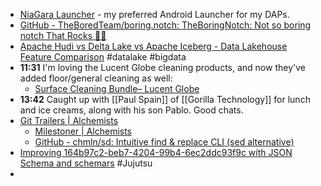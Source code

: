 - [NiaGara Launcher](https://play.google.com/store/apps/details?id=bitpit.launcher) - my preferred Android Launcher for my DAPs.
- [GitHub - TheBoredTeam/boring.notch: TheBoringNotch: Not so boring notch That Rocks 🎸🎶](https://github.com/TheBoredTeam/boring.notch)
- [Apache Hudi vs Delta Lake vs Apache Iceberg - Data Lakehouse Feature Comparison](https://www.onehouse.ai/blog/apache-hudi-vs-delta-lake-vs-apache-iceberg-lakehouse-feature-comparison) #datalake #bigdata
- **11:31** I'm loving the Lucent Globe cleaning products, and now they've added floor/general cleaning as well:
	- [Surface Cleaning Bundle&ndash; Lucent Globe](https://lucentglobe.com/products/surfaces-bundle)
- **13:42** Caught up with [[Paul Spain]] of [[Gorilla Technology]] for lunch and ice creams, along with his son Pablo. Good chats.
- [Git Trailers | Alchemists](https://alchemists.io/articles/git_trailers)
	- [Milestoner | Alchemists](https://alchemists.io/projects/milestoner)
	- [GitHub - chmln/sd: Intuitive find &amp; replace CLI (sed alternative)](https://github.com/chmln/sd)
- [Improving  164b97c2-beb7-4204-99b4-6ec2ddc93f9c  with  JSON  Schema and schemars](https://v5.chriskrycho.com/notes/improving-jj-gcp-with-json-schema-and-schemars/) #Jujutsu
-